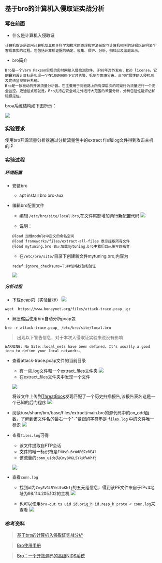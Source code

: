 ##  基于bro的计算机入侵取证实战分析

### 写在前面
- 什么是计算机入侵取证
```
计算机取证是运用计算机及其相关科学和技术的原理和方法获取与计算机相关的证据以证明某个客观事实的过程。它包括计算机证据的确定、收集、保护、分析、归档以及法庭出示。
```

- bro简介
```
Bro是一个Vern Paxson实现的实时网络入侵检测软件，于98年对外发布，BSD license，它的最初设计目标是实现一个在100M网络下实时告警、机制与策略分离、高可扩展性的入侵检测及网络监视审计系统。
Bro是一款被动的开源流量分析器。它主要用于对链路上所有深层次的可疑行为流量进行一个安全监控。更通俗点说就是，Bro支持在安全域之外进行大范围的流量分析，分析包括性能评估和错误定位。
```
broa系统结构如下图所示：

![](image/bro.PNG)

###  实验要求
使用bro开源流量分析器通过分析流量包中的extract file和log文件得到攻击主机的IP

###  实验过程

##### 环境配置

- 安装bro
  - apt install bro bro-aux
- 编辑bro配置文件
  - 编辑 `/etc/bro/site/local.bro`,在文件尾部增加两行新配置代码
  ![](image/新增代码.PNG)

  - 说明：
  ```
  @load 加载module中定义的命名空间
  @load frameworks/files/extract-all-files 表示提取所有文件
  @load mytuning.bro 表示加载mytuning.bro中我们自己编写的指令
  ```

  - 在`/etc/bro/site/`目录下创建新文件mytuning.bro,内容为
  ```
  redef ignore_checksums=T;##忽略校验和验证
  ```
  ![](image/新建文件.PNG)

##### 分析过程

- 下载pcap包（实验目标）
![](image/下载pcap包.PNG)
```
wget  https://www.honeynet.org/files/attack-trace.pcap_.gz
```

- 解压缩后使用bro自动分析pcap包
```
bro -r attack-trace.pcap_ /etc/bro/site/local.bro
```

  >出现以下警告信息，对于本次入侵取证实验来说没有影响
```
WARNING: No Site::local_nets have been defined. It's usually a good idea to define your local networks.
```

- 查看attack-trace.pcap文件的当前目录
  - 有一些.log文件和一个extract_files文件夹
  ![](image/ls.PNG)
  - 在extract_files文件夹中发现一个文件

  ![](image/extract_files新文件.PNG)

  将该文件上传到[ThreatBook](https://x.threatbook.cn)发现匹配了一个历史扫描报告,该报告表名这是一个已知的后门程序
  ![](image/报告.PNG)


- 阅读/usr/share/bro/base/files/extract/main.bro的源代码中的on_odd函数，了解到该文件名的最右一个"-"紧跟的字符串是 `files.log` 中的文件唯一标识
![](image/on_odd.PNG)

- 查看`files.log`可得
  - 该文件提取自FTP会话
  - 文件的唯一标识符是`FHUsSu3rWdP07eRE4l`
  - 该流量的`conn_uids`为`Cmy8VGL5YkUfwKhfj`

  ![](image/files.PNG)

- 查看`conn.log`
  - 找到id为`Cmy8VGL5YkUfwKhfj`的五元组信息，得到该PE文件来自于IPv4地址为98.114.205.102的主机
  ![](image/conn.PNG)
  
  - 也可以使用`bro-cut ts uid id.orig_h id.resp_h proto < conn.log`来查看
  ![](image/log文件显示的小技巧.PNG)

### 参考资料
>[基于bro的计算机入侵取证实战分析](http://www.freebuf.com/articles/system/135843.html)

>[Bro使用手册](https://www.jianshu.com/p/a58d04df8322)

>[Bro：一个开放源码的高级NIDS系统](http://blog.csdn.net/liweiminlining/article/details/51701729)
